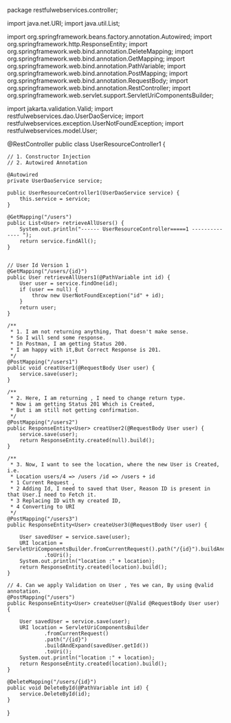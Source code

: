 package restfulwebservices.controller;

import java.net.URI;
import java.util.List;

import org.springframework.beans.factory.annotation.Autowired;
import org.springframework.http.ResponseEntity;
import org.springframework.web.bind.annotation.DeleteMapping;
import org.springframework.web.bind.annotation.GetMapping;
import org.springframework.web.bind.annotation.PathVariable;
import org.springframework.web.bind.annotation.PostMapping;
import org.springframework.web.bind.annotation.RequestBody;
import org.springframework.web.bind.annotation.RestController;
import org.springframework.web.servlet.support.ServletUriComponentsBuilder;

import jakarta.validation.Valid;
import restfulwebservices.dao.UserDaoService;
import restfulwebservices.exception.UserNotFoundException;
import restfulwebservices.model.User;

@RestController
public class UserResourceController1 {

    // 1. Constructor Injection 
    // 2. Autowired Annotation
	
    @Autowired
    private UserDaoService service;

    public UserResourceController1(UserDaoService service) {
        this.service = service;
    }

    @GetMapping("/users")
    public List<User> retrieveAllUsers() {
    	System.out.println("------ UserResourceController=====1 -------------- ");
        return service.findAll();
    }

    
    // User Id Version 1
    @GetMapping("/users/{id}")
    public User retrieveAllUsers1(@PathVariable int id) {
        User user = service.findOne(id);
        if (user == null) {
            throw new UserNotFoundException("id" + id);
        }
        return user;
    }

    /**
     * 1. I am not returning anything, That doesn't make sense. 
     * So I will send some response. 
     * In Postman, I am getting Status 200. 
     * I am happy with it,But Correct Response is 201.
     */
    @PostMapping("/users1")
    public void creatUser1(@RequestBody User user) {
        service.save(user);
    }

    /**
     * 2. Here, I am returning , I need to change return type. 
     * Now i am getting Status 201 Which is Created, 
     * But i am still not getting confirmation.
     */
    @PostMapping("/users2")
    public ResponseEntity<User> creatUser2(@RequestBody User user) {
        service.save(user);
        return ResponseEntity.created(null).build();
    }

    /**
     * 3. Now, I want to see the location, where the new User is Created, i.e.
     * Location users/4 => /users /id => /users + id 
     * 1 Current Request , 
     * 2 Adding Id, I need to saved that User, Reason ID is present in that User.I need to Fetch it. 
     * 3 Replacing ID with my created ID, 
     * 4 Converting to URI
     */
    @PostMapping("/users3")
    public ResponseEntity<User> createUser3(@RequestBody User user) {

        User savedUser = service.save(user);
        URI location = ServletUriComponentsBuilder.fromCurrentRequest().path("/{id}").buildAndExpand(savedUser.getId())
                .toUri();
        System.out.println("location :" + location);
        return ResponseEntity.created(location).build();
    }

    // 4. Can we apply Validation on User , Yes we can, By using @valid annotation.
    @PostMapping("/users")
    public ResponseEntity<User> createUser(@Valid @RequestBody User user) {

        User savedUser = service.save(user);
        URI location = ServletUriComponentsBuilder
                .fromCurrentRequest()
                .path("/{id}")
                .buildAndExpand(savedUser.getId())
                .toUri();
        System.out.println("location :" + location);
        return ResponseEntity.created(location).build();
    }

    @DeleteMapping("/users/{id}")
    public void DeleteById(@PathVariable int id) {
        service.DeleteById(id);
    }
}

